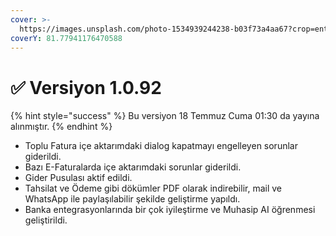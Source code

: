 ```yaml
---
cover: >-
  https://images.unsplash.com/photo-1534939244238-b03f73a4aa67?crop=entropy&cs=srgb&fm=jpg&ixid=M3wxOTcwMjR8MHwxfHNlYXJjaHw1fHxpc3RhbmJ1bHxlbnwwfHx8fDE3MjEzMjg3NjZ8MA&ixlib=rb-4.0.3&q=85
coverY: 81.77941176470588
---
```


# ✅ Versiyon 1.0.92

{% hint style="success" %}
Bu versiyon 18 Temmuz Cuma 01:30 da yayına alınmıştır.
{% endhint %}

* Toplu Fatura içe aktarımdaki dialog kapatmayı engelleyen sorunlar giderildi.
* Bazı E-Faturalarda içe aktarımdaki sorunlar giderildi.
* Gider Pusulası aktif edildi.
* Tahsilat ve Ödeme gibi dökümler PDF olarak indirebilir, mail ve WhatsApp ile paylaşılabilir şekilde geliştirme yapıldı.
* &#x20;Banka entegrasyonlarında bir çok iyileştirme ve Muhasip AI öğrenmesi geliştirildi.







